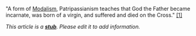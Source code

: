 "A form of [Modalism](Modalism "Modalism"), Patripassianism teaches
that God the Father became incarnate, was born of a virgin, and
suffered and died on the Cross."
[[1]](http://www.basictheology.com/definitions/Patripassianism/)

*This article is a **[stub](http://www.theopedia.com/Category:Theopedia_stubs "Category:Theopedia stubs")**. Please edit it to add information.*


